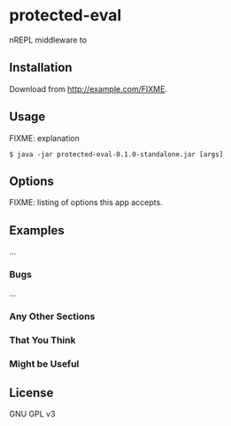 # protected-eval

nREPL middleware to
## Installation

Download from http://example.com/FIXME.

## Usage

FIXME: explanation

    $ java -jar protected-eval-0.1.0-standalone.jar [args]

## Options

FIXME: listing of options this app accepts.

## Examples

...

### Bugs


...

### Any Other Sections
### That You Think
### Might be Useful

## License

GNU GPL v3

